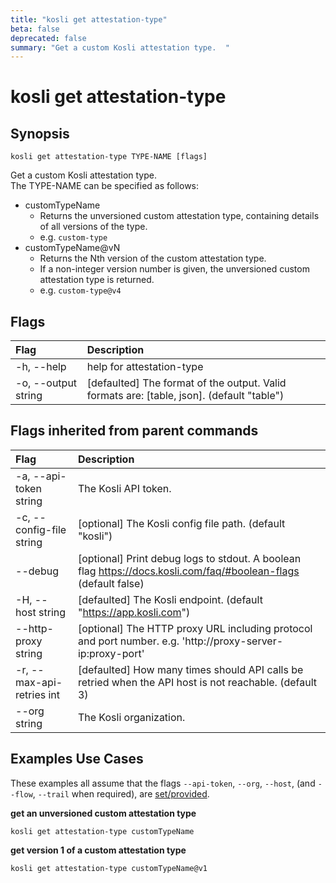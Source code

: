 ```yaml
---
title: "kosli get attestation-type"
beta: false
deprecated: false
summary: "Get a custom Kosli attestation type.  "
---
```


# kosli get attestation-type

## Synopsis

```shell
kosli get attestation-type TYPE-NAME [flags]
```

Get a custom Kosli attestation type.  
The TYPE-NAME can be specified as follows:
- customTypeName
	- Returns the unversioned custom attestation type, containing details of all versions of the type.
	- e.g. `custom-type`
- customTypeName@vN
	- Returns the Nth version of the custom attestation type.
	- If a non-integer version number is given, the unversioned custom attestation type is returned.
	- e.g. `custom-type@v4`


## Flags
| Flag | Description |
| :--- | :--- |
|    -h, --help  |  help for attestation-type  |
|    -o, --output string  |  [defaulted] The format of the output. Valid formats are: [table, json]. (default "table")  |


## Flags inherited from parent commands
| Flag | Description |
| :--- | :--- |
|    -a, --api-token string  |  The Kosli API token.  |
|    -c, --config-file string  |  [optional] The Kosli config file path. (default "kosli")  |
|        --debug  |  [optional] Print debug logs to stdout. A boolean flag https://docs.kosli.com/faq/#boolean-flags (default false)  |
|    -H, --host string  |  [defaulted] The Kosli endpoint. (default "https://app.kosli.com")  |
|        --http-proxy string  |  [optional] The HTTP proxy URL including protocol and port number. e.g. 'http://proxy-server-ip:proxy-port'  |
|    -r, --max-api-retries int  |  [defaulted] How many times should API calls be retried when the API host is not reachable. (default 3)  |
|        --org string  |  The Kosli organization.  |


## Examples Use Cases

These examples all assume that the flags  `--api-token`, `--org`, `--host`, (and `--flow`, `--trail` when required), are [set/provided](https://docs.kosli.com/getting_started/install/#assigning-flags-via-environment-variables). 

**get an unversioned custom attestation type**

```shell
kosli get attestation-type customTypeName

```

**get version 1 of a custom attestation type**

```shell
kosli get attestation-type customTypeName@v1
```

